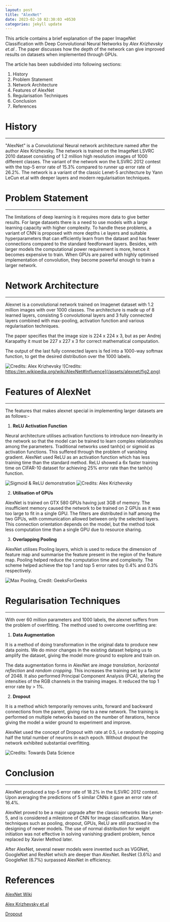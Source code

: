 ```yaml
---
layout: post
title: "AlexNet"
date: 2023-02-10 02:30:03 +0530
categories: jekyll update
---
```

This article contains a brief explanation of the paper ImageNet Classification with Deep Convolutional Neural Networks by *Alex Krizhevsky et.al* . The paper discusses how the depth of the network can give improved results on datasets when implemented through GPUs.

The article has been subdivided into following sections:

1. History
2. Problem Statement
3. Network Architecture
4. Features of AlexNet
5. Regularisation Techniques
6. Conclusion
7. References

# History
----

"AlexNet" is a Convolutional Neural network architecture named after the author Alex Krizhevsky. The network is trained on the ImageNet LSVRC 2010 dataset consisting of 1.2 million high resolution images of 1000 different classes. The variant of the network won the ILSVRC 2012 contest with the top-5 error rate of 15.3% compared to runner up error rate of 26.2%. The network is a variant of the classic Lenet-5 architecture by Yann LeCun et.al with deeper layers and modern regularisation techniques.

# Problem Statement
-----

The limitations of deep learning is it requires more data to give better results. For large datasets there is a need to use models with a large learning capacity with higher complexity. To handle these problems, a variant of CNN is proposed with more depths i.e layers and suitable hyperparameters that can efficiently learn from the dataset and has fewer connections compared to the standard feedforward layers. Besides, with larger models the computational power requirement is more, hence it becomes expensive to train. When GPUs are paired with highly optimised implementation of convolution, they become powerful enough to train a larger network.

# Network Architecture 
------

Alexnet is a convolutional network trained on Imagenet dataset with 1.2 million images with over 1000 classes. The architecture is made up of 8 learned layers, consisting 5 convolutional layers and 3 fully connected layers combined with max-pooling, activation function and various regularisation techniques.

The paper specifies that the image size is 224 x 224 x 3, but as per Andrej Karapathy it must be 227 x 227 x 3 for correct mathematical computation. 

The output of the last fully connected layers is fed into a 1000-way softmax function, to get the desired distribution over the 1000 labels.

![Credits: Alex Krizhevsky](/assets/alexnet/fig1.png)
![Credits: https://en.wikipedia.org/wiki/AlexNet#Influence](/assets/alexnet/fig2.png)

# Features of AlexNet
-------

The features that makes alexnet special in implementing larger datasets are as follows:-

1. **ReLU Activation Function**

Neural architecture utilises activation functions to introduce non-linearity in the network so that the model can be trained to learn complex relationships among the parameters. Traditional networks used tanh(x) or sigmoid as activation functions. This suffered through the problem of vanishing gradient. AlexNet used ReLU as an activation function which has less training time than the standard method. ReLU showed a 6x faster training time on CIFAR-10 dataset for achieving 25% error rate than the tanh(x) function.

![Sigmoid & ReLU demonstration](/assets/alexnet/fig3.png)
![Credits: Alex Krizhevsky](/assets/alexnet/fig4.png)

2. **Utilisation of GPUs**

AlexNet is trained on GTX 580 GPUs having just 3GB of memory. The insufficient memory caused the network to be trained on 2 GPUs as it was too large to fit in a single GPU. The filters are distributed in half among the two GPUs, with communication allowed between only the selected layers. This connection orientation depends on the model, but the method took less computation time than a single GPU due to resource sharing.

3. **Overlapping Pooling**

AlexNet utilises Pooling layers, which is used to reduce the dimension of feature map and summarise the feature present in the region of the feature map. Pooling helped reduce the computation time and complexity. The scheme helped achieve the top 1 and top 5 error rates by 0.4% and 0.3% respectively.

![Max Pooling, Credit: GeeksForGeeks](/assets/alexnet/fig5.png)


# Regularisation Techniques
--------

With over 60 million parameters and 1000 labels, the alexnet suffers from the problem of overfitting. The method used to overcome overfitting are:

1. **Data Augmentation**

It is a method of doing transformation in the original data to produce new data points. We do minor changes in the existing dataset helping us to amplify the dataset, giving the model more ground to explore and train on.

The data augmentation forms in AlexNet are *image translation*, *horizontal reflection* and *random cropping*. This increases the training set by a factor of 2048. It also performed Principal Component Analysis (PCA), altering the intensities of the RGB channels in the training images. It reduced the top 1 error rate by > 1%.

2. **Dropout**

It is a method which temporarily removes units, forward and backward connections from the parent, giving rise to a new network. The training is performed on multiple networks based on the number of iterations, hence giving the model a wider ground to experiment and improve.

AlexNet used the concept of Dropout with rate at 0.5, i.e randomly dropping half the total number of neurons in each epoch. Without dropout the network exhibited substantial overfitting.

![Credits: Towards Data Science](/assets/alexnet/fig6.png)

# Conclusion
---------

AlexNet produced a top-5 error rate of 18.2% in the ILSVRC 2012 contest. Upon averaging the predictions of 5 similar CNNs it gave an error rate of 16.4%.

AlexNet proved to be a major upgrade after the classic networks like Lenet-5, and is considered a milestone of CNN for image classification. Many techniques such as pooling, dropout, GPUs, ReLU are still practised in the designing of newer models.
The use of normal distribution for weight initiation was not effective in solving vanishing gradient problem, hence replaced by Xavier Method later.

After AlexNet, several newer models were invented such as VGGNet, GoogleNet and ResNet which are deeper than AlexNet. ResNet (3.6%) and GoogleNet (6.7%) surpassed AlexNet in efficiency.

# References

[AlexNet Wiki](https://en.wikipedia.org/wiki/AlexNet)

[Alex Krizhevsky et.al](https://medium.com/r/?url=https%3A%2F%2Fpapers.nips.cc%2Fpaper%2F2012%2Fhash%2Fc399862d3b9d6b76c8436e924a68c45b-Abstract.html)

[Dropout](https://medium.com/@nikhil__xb/dropout-be686db529ec)


